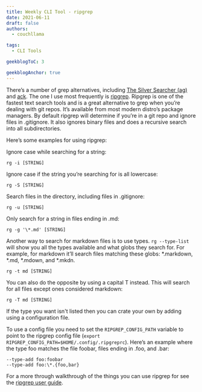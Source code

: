 ```yaml
---
title: Weekly CLI Tool - ripgrep
date: 2021-06-11
draft: false
authors:
  - couchllama

tags:
  - CLI Tools

geekblogToC: 3

geekblogAnchor: true
---
```


There’s a number of grep alternatives, including [The Silver Searcher
(ag)](https://github.com/ggreer/the_silver_searcher) and
[ack](https://github.com/beyondgrep/ack3). The one I use most frequently is
[ripgrep](https://github.com/BurntSushi/ripgrep). Ripgrep is one of the fastest
text search tools and is a great alternative to grep when you’re dealing with
git repos. It’s available from most modern distro’s package managers. By
default ripgrep will determine if you’re in a git repo and ignore files in
.gitignore. It also ignores binary files and does a recursive search into all
subdirectories.

Here’s some examples for using ripgrep:

Ignore case while searching for a string:

    rg -i [STRING]

Ignore case if the string you’re searching for is all lowercase:

    rg -S [STRING]

Search files in the directory, including files in .gitignore:

    rg -u [STRING]

Only search for a string in files ending in .md:

    rg -g '\*.md' [STRING]

Another way to search for markdown files is to use types. `rg --type-list` will
show you all the types available and what globs they search for. For example,
for markdown it’ll search files matching these globs: \*.markdown, \*.md,
\*.mdown, and \*.mkdn.

    rg -t md [STRING]

You can also do the opposite by using a capital T instead. This will search for
all files except ones considered markdown:

    rg -T md [STRING]

If the type you want isn't listed then you can crate your own by adding using a
configuration file.

To use a config file you need to set the `RIPGREP_CONFIG_PATH` variable to point
to the ripgrep config file (`export RIPGREP_CONFIG_PATH=$HOME/.config/.ripgreprc`).
Here’s an example where the type foo matches the file foobar, files ending in
.foo, and .bar:

    --type-add foo:foobar
    --type-add foo:\*.{foo,bar}

For a more through walkthrough of the things you can use ripgrep for see the
[ripgrep user guide](https://github.com/BurntSushi/ripgrep/blob/master/GUIDE.md).
